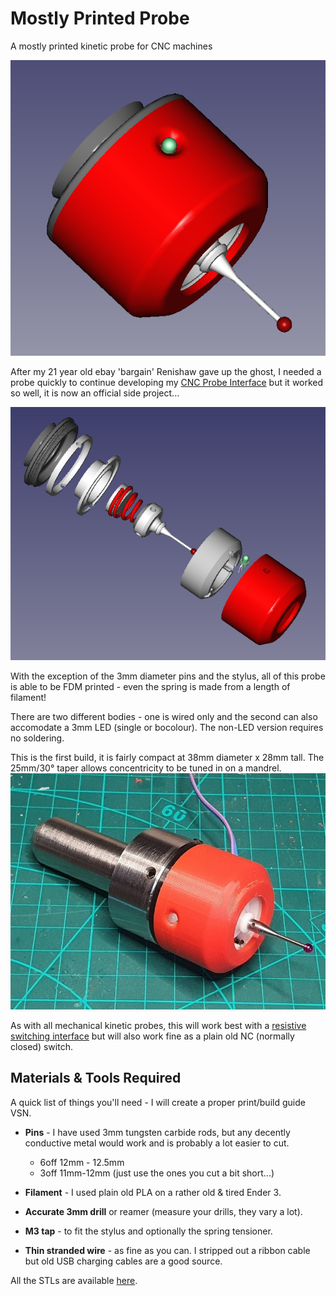 # Mostly Printed Probe
A mostly printed kinetic probe for CNC machines

![MostlyPrintedProbeWiredLED](images/MostlyPrintedProbeWiredLED.png)

After my 21 year old ebay 'bargain' Renishaw gave up the ghost, I needed a probe quickly to continue developing my [CNC Probe Interface](https://github.com/Stutchbury/CNCProbeInterface) but it worked so well, it is now an official side project...

![MostlyPrintedProbeExploded](images/exploded_view.png)

With the exception of the 3mm diameter pins and the stylus, all of this probe is able to be FDM printed - even the spring is made from a length of filament!

There are two different bodies - one is wired only and the second can also accomodate a 3mm LED (single or bocolour). The non-LED version requires no soldering.

This is the first build, it is fairly compact at 38mm diameter x 28mm tall. The 25mm/30° taper allows concentricity to be tuned in on a mandrel.
![first buid](images/first_build.jpeg)

As with all mechanical kinetic probes, this will work best with a [resistive switching interface](https://github.com/Stutchbury/CNCProbeInterface) but will also work fine as a plain old NC (normally closed) switch.


## Materials & Tools Required

A quick list of things you'll need - I will create a proper print/build guide VSN.

- **Pins** - I have used 3mm tungsten carbide rods, but any decently conductive metal would work and is probably a lot easier to cut.
  - 6off 12mm - 12.5mm
  - 3off 11mm-12mm (just use the ones you cut a bit short...)

- **Filament** - I used plain old PLA on a rather old & tired Ender 3.

- **Accurate 3mm drill** or reamer (measure your drills, they vary a lot).

- **M3 tap** - to fit the stylus and optionally the spring tensioner.

- **Thin stranded wire** - as fine as you can. I stripped out a ribbon cable but old USB charging cables are a good source.


All the STLs are available [here](stl/).

